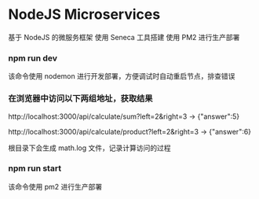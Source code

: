 # NodeJS Microservices
基于 NodeJS 的微服务框架
使用 Seneca 工具搭建
使用 PM2 进行生产部署

### npm run dev
该命令使用 nodemon 进行开发部署，方便调试时自动重启节点，排查错误

### 在浏览器中访问以下两组地址，获取结果

http://localhost:3000/api/calculate/sum?left=2&right=3 → {"answer":5}

http://localhost:3000/api/calculate/product?left=2&right=3 → {"answer":6}

根目录下会生成 math.log 文件，记录计算访问的过程

### npm run start
该命令使用 pm2 进行生产部署